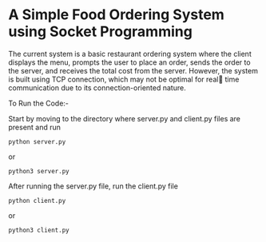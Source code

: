 <h1> A Simple Food Ordering System using Socket Programming </h1>

<p>
The current system is a basic restaurant ordering system where the client
displays the menu, prompts the user to place an order, sends the order to
the server, and receives the total cost from the server. However, the
system is built using TCP connection, which may not be optimal for real
time communication due to its connection-oriented nature.
<p>


To Run the Code:- 

Start by moving to the directory where server.py and client.py files are present and run

``` 
python server.py 
``` 
or
``` 
python3 server.py 
```

After running the server.py file, run the client.py file 

``` 
python client.py 
``` 
or
``` 
python3 client.py 
```

